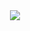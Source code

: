  <div align="center">
 <img align="center" src="https://github.com/user-attachments/assets/bacaf973-0fbb-45f9-a9c5-97a4a59b49ed" 
 </div>

